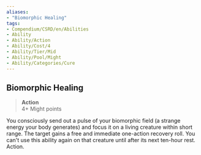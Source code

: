 ```yaml
---
aliases:
- "Biomorphic Healing"
tags:
- Compendium/CSRD/en/Abilities
- Ability
- Ability/Action
- Ability/Cost/4
- Ability/Tier/Mid
- Ability/Pool/Might
- Ability/Categories/Cure
---
```


  
## Biomorphic Healing  
>**Action**  
>4+ Might points
  
You consciously send out a pulse of your biomorphic field (a strange energy your body generates) and focus it on a living creature within short range. The target gains a free and immediate one-action recovery roll. You can't use this ability again on that creature until after its next ten-hour rest. Action.